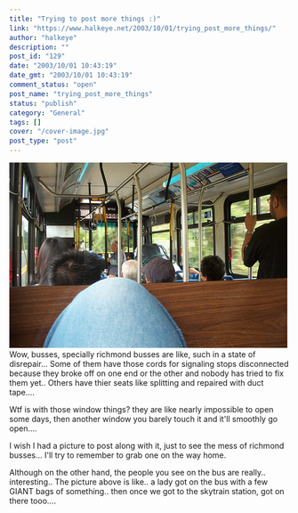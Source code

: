 ```yaml
---
title: "Trying to post more things :)"
link: "https://www.halkeye.net/2003/10/01/trying_post_more_things/"
author: "halkeye"
description: ""
post_id: "129"
date: "2003/10/01 10:43:19"
date_gmt: "2003/10/01 10:43:19"
comment_status: "open"
post_name: "trying_post_more_things"
status: "publish"
category: "General"
tags: []
cover: "/cover-image.jpg"
post_type: "post"
---
```


![](4201473317_c3197a9d6c.jpg)Wow, busses, specially richmond busses are like, such in a state of disrepair... Some of them have those cords for signaling stops disconnected because they broke off on one end or the other and nobody has tried to fix them yet.. Others have thier seats like splitting and repaired with duct tape....

Wtf is with those window things? they are like nearly impossible to open some days, then another window you barely touch it and it'll smoothly go open....

I wish I had a picture to post along with it, just to see the mess of richmond busses... I'll try to remember to grab one on the way home.

Although on the other hand, the people you see on the bus are really.. interesting.. The picture above is like.. a lady got on the bus with a few GIANT bags of something.. then once we got to the skytrain station, got on there tooo....
